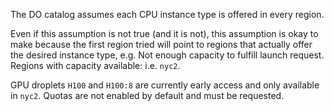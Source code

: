 The DO catalog assumes each CPU instance type is offered in every region.

Even if this assumption is not true (and it is not), this assumption is okay to make because the first region tried will point to regions that actually offer the desired instance type, e.g. Not enough capacity to fulfill launch request. Regions with capacity available: i.e. `nyc2`.

GPU droplets `H100` and `H100:8` are currently early access and only available in `nyc2`. Quotas are not enabled by default and must be requested.
